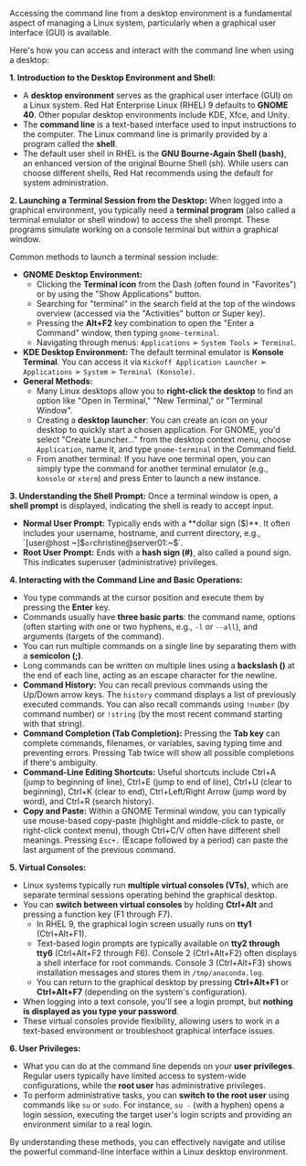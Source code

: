 Accessing the command line from a desktop environment is a fundamental aspect of managing a Linux system, particularly when a graphical user interface (GUI) is available.

Here's how you can access and interact with the command line when using a desktop:

**1. Introduction to the Desktop Environment and Shell:**
*   A **desktop environment** serves as the graphical user interface (GUI) on a Linux system. Red Hat Enterprise Linux (RHEL) 9 defaults to **GNOME 40**. Other popular desktop environments include KDE, Xfce, and Unity.
*   The **command line** is a text-based interface used to input instructions to the computer. The Linux command line is primarily provided by a program called the **shell**.
*   The default user shell in RHEL is the **GNU Bourne-Again Shell (bash)**, an enhanced version of the original Bourne Shell (sh). While users can choose different shells, Red Hat recommends using the default for system administration.

**2. Launching a Terminal Session from the Desktop:**
When logged into a graphical environment, you typically need a **terminal program** (also called a terminal emulator or shell window) to access the shell prompt. These programs simulate working on a console terminal but within a graphical window.

Common methods to launch a terminal session include:
*   **GNOME Desktop Environment:**
    *   Clicking the **Terminal icon** from the Dash (often found in "Favorites") or by using the "Show Applications" button.
    *   Searching for "terminal" in the search field at the top of the windows overview (accessed via the "Activities" button or Super key).
    *   Pressing the **Alt+F2** key combination to open the "Enter a Command" window, then typing `gnome-terminal`.
    *   Navigating through menus: `Applications` ➢ `System Tools` ➢ `Terminal`.
*   **KDE Desktop Environment:** The default terminal emulator is **Konsole Terminal**. You can access it via `Kickoff Application Launcher` ➢ `Applications` ➢ `System` ➢ `Terminal (Konsole)`.
*   **General Methods:**
    *   Many Linux desktops allow you to **right-click the desktop** to find an option like "Open in Terminal," "New Terminal," or "Terminal Window".
    *   Creating a **desktop launcher**: You can create an icon on your desktop to quickly start a chosen application. For GNOME, you'd select "Create Launcher..." from the desktop context menu, choose `Application`, name it, and type `gnome-terminal` in the Command field.
    *   From another terminal: If you have one terminal open, you can simply type the command for another terminal emulator (e.g., `konsole` or `xterm`) and press Enter to launch a new instance.

**3. Understanding the Shell Prompt:**
Once a terminal window is open, a **shell prompt** is displayed, indicating the shell is ready to accept input.
*   **Normal User Prompt:** Typically ends with a **dollar sign ($)**. It often includes your username, hostname, and current directory, e.g., `[user@host ~]$` or `christine@server01:~$`.
*   **Root User Prompt:** Ends with a **hash sign (#)**, also called a pound sign. This indicates superuser (administrative) privileges.

**4. Interacting with the Command Line and Basic Operations:**
*   You type commands at the cursor position and execute them by pressing the **Enter** key.
*   Commands usually have **three basic parts**: the command name, options (often starting with one or two hyphens, e.g., `-l` or `--all`), and arguments (targets of the command).
*   You can run multiple commands on a single line by separating them with a **semicolon (;)**.
*   Long commands can be written on multiple lines using a **backslash (\)** at the end of each line, acting as an escape character for the newline.
*   **Command History:** You can recall previous commands using the Up/Down arrow keys. The `history` command displays a list of previously executed commands. You can also recall commands using `!number` (by command number) or `!string` (by the most recent command starting with that string).
*   **Command Completion (Tab Completion):** Pressing the **Tab key** can complete commands, filenames, or variables, saving typing time and preventing errors. Pressing Tab twice will show all possible completions if there's ambiguity.
*   **Command-Line Editing Shortcuts:** Useful shortcuts include Ctrl+A (jump to beginning of line), Ctrl+E (jump to end of line), Ctrl+U (clear to beginning), Ctrl+K (clear to end), Ctrl+Left/Right Arrow (jump word by word), and Ctrl+R (search history).
*   **Copy and Paste:** Within a GNOME Terminal window, you can typically use mouse-based copy-paste (highlight and middle-click to paste, or right-click context menu), though Ctrl+C/V often have different shell meanings. Pressing `Esc+.` (Escape followed by a period) can paste the last argument of the previous command.

**5. Virtual Consoles:**
*   Linux systems typically run **multiple virtual consoles (VTs)**, which are separate terminal sessions operating behind the graphical desktop.
*   You can **switch between virtual consoles** by holding **Ctrl+Alt** and pressing a function key (F1 through F7).
    *   In RHEL 9, the graphical login screen usually runs on **tty1** (Ctrl+Alt+F1).
    *   Text-based login prompts are typically available on **tty2 through tty6** (Ctrl+Alt+F2 through F6). Console 2 (Ctrl+Alt+F2) often displays a shell interface for root commands. Console 3 (Ctrl+Alt+F3) shows installation messages and stores them in `/tmp/anaconda.log`.
    *   You can return to the graphical desktop by pressing **Ctrl+Alt+F1** or **Ctrl+Alt+F7** (depending on the system's configuration).
*   When logging into a text console, you'll see a login prompt, but **nothing is displayed as you type your password**.
*   These virtual consoles provide flexibility, allowing users to work in a text-based environment or troubleshoot graphical interface issues.

**6. User Privileges:**
*   What you can do at the command line depends on your **user privileges**. Regular users typically have limited access to system-wide configurations, while the **root user** has administrative privileges.
*   To perform administrative tasks, you can **switch to the root user** using commands like `su` or `sudo`. For instance, `su -` (with a hyphen) opens a login session, executing the target user's login scripts and providing an environment similar to a real login.

By understanding these methods, you can effectively navigate and utilise the powerful command-line interface within a Linux desktop environment.